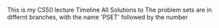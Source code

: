 This is my CS50 lecture Timeline
All Solutions to The problem sets are in differnt branches, with the name 'PSET' followed by the number
